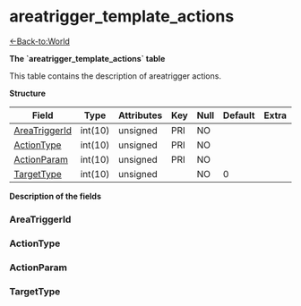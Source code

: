 # areatrigger\_template\_actions

[<-Back-to:World](database-world.md)

**The \`areatrigger\_template\_actions\` table**

This table contains the description of areatrigger actions.

**Structure**

| Field              | Type    | Attributes | Key | Null | Default | Extra | Comment |
|--------------------|---------|------------|-----|------|---------|-------|---------|
| [AreaTriggerId][1] | int(10) | unsigned   | PRI | NO   |         |       |         |
| [ActionType][2]    | int(10) | unsigned   | PRI | NO   |         |       |         |
| [ActionParam][3]   | int(10) | unsigned   | PRI | NO   |         |       |         |
| [TargetType][4]    | int(10) | unsigned   |     | NO   | 0       |       |         |

[1]: #areatriggerid
[2]: #actiontype
[3]: #actionparam
[4]: #targettype

**Description of the fields**

### AreaTriggerId

### ActionType

### ActionParam

### TargetType


